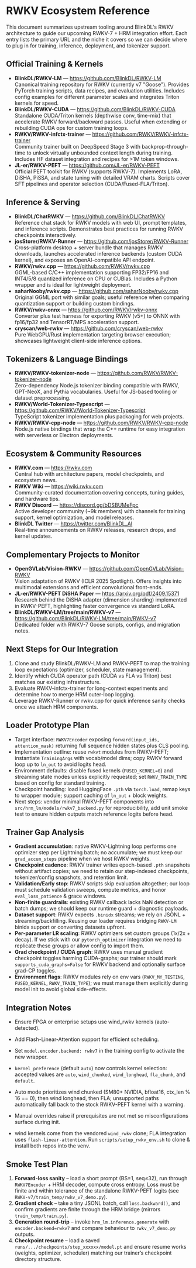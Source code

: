 # RWKV Ecosystem Reference

This document summarizes upstream tooling around BlinkDL's RWKV architecture to guide our upcoming RWKV-7 + HRM integration effort. Each entry lists the primary URL and the niche it covers so we can decide where to plug in for training, inference, deployment, and tokenizer support.

## Official Training & Kernels

- **BlinkDL/RWKV-LM** — https://github.com/BlinkDL/RWKV-LM  
  Canonical training repository for RWKV (currently v7 "Goose"). Provides PyTorch training scripts, data recipes, and evaluation utilities. Includes config examples for different parameter scales and integrates Triton kernels for speed.
- **BlinkDL/RWKV-CUDA** — https://github.com/BlinkDL/RWKV-CUDA  
  Standalone CUDA/Triton kernels (depthwise conv, time-mix) that accelerate RWKV forward/backward passes. Useful when extending or rebuilding CUDA ops for custom training loops.
- **RWKV/RWKV-infctx-trainer** — https://github.com/RWKV/RWKV-infctx-trainer  
  Community trainer built on DeepSpeed Stage 3 with backprop-through-time to unlock virtually unbounded context length during training. Includes HF dataset integration and recipes for >1M token windows.
- **JL-er/RWKV-PEFT** — https://github.com/JL-er/RWKV-PEFT  
  Official PEFT toolkit for RWKV (supports RWKV-7). Implements LoRA, DiSHA, PiSSA, and state tuning with detailed VRAM charts. Scripts cover SFT pipelines and operator selection (CUDA/Fused-FLA/Triton).

## Inference & Serving

- **BlinkDL/ChatRWKV** — https://github.com/BlinkDL/ChatRWKV  
  Reference chat stack for RWKV models with web UI, prompt templates, and inference scripts. Demonstrates best practices for running RWKV checkpoints interactively.
- **josStorer/RWKV-Runner** — https://github.com/josStorer/RWKV-Runner  
  Cross-platform desktop + server bundle that manages RWKV downloads, launches accelerated inference backends (custom CUDA kernel), and exposes an OpenAI-compatible API endpoint.
- **RWKV/rwkv.cpp** — https://github.com/RWKV/rwkv.cpp  
  GGML-based C/C++ implementation supporting FP32/FP16 and INT4/5/8 quantized inference on CPU or CUBlas. Includes a Python wrapper and is ideal for lightweight deployment.
- **saharNooby/rwkv.cpp** — https://github.com/saharNooby/rwkv.cpp  
  Original GGML port with similar goals; useful reference when comparing quantization support or building custom bindings.
- **RWKV/rwkv-onnx** — https://github.com/RWKV/rwkv-onnx  
  Converter plus test harness for exporting RWKV (v5+) to ONNX with fp16/fp32 and TensorRT/MPS acceleration support.
- **cryscan/web-rwkv** — https://github.com/cryscan/web-rwkv  
  Pure WebGPU/Rust implementation targeting browser execution; showcases lightweight client-side inference options.

## Tokenizers & Language Bindings

- **RWKV/RWKV-tokenizer-node** — https://github.com/RWKV/RWKV-tokenizer-node  
  Zero-dependency Node.js tokenizer binding compatible with RWKV, GPT-NeoX, and Pythia vocabularies. Useful for JS-based tooling or dataset preprocessing.
- **RWKV/World-Tokenizer-Typescript** — https://github.com/RWKV/World-Tokenizer-Typescript  
  TypeScript tokenizer implementation plus packaging for web projects.
- **RWKV/RWKV-cpp-node** — https://github.com/RWKV/RWKV-cpp-node  
  Node.js native bindings that wrap the C++ runtime for easy integration with serverless or Electron deployments.

## Ecosystem & Community Resources

- **RWKV.com** — https://rwkv.com  
  Central hub with architecture papers, model checkpoints, and ecosystem news.
- **RWKV Wiki** — https://wiki.rwkv.com  
  Community-curated documentation covering concepts, tuning guides, and hardware tips.
- **RWKV Discord** — https://discord.gg/bDSBUMeFpc  
  Active developer community (~9k members) with channels for training support, kernel optimization, and model releases.
- **BlinkDL Twitter** — https://twitter.com/BlinkDL_AI  
  Real-time announcements on RWKV releases, research drops, and kernel updates.

## Complementary Projects to Monitor

- **OpenGVLab/Vision-RWKV** — https://github.com/OpenGVLab/Vision-RWKV  
  Vision adaptation of RWKV (ICLR 2025 Spotlight). Offers insights into multimodal extensions and efficient convolutional front-ends.
- **JL-er/RWKV-PEFT DiSHA Paper** — https://arxiv.org/pdf/2409.15371  
  Research behind the DiSHA adapter (dimension sharding) implemented in RWKV-PEFT, highlighting faster convergence vs standard LoRA.
- **BlinkDL/RWKV-LM/tree/main/RWKV-v7** — https://github.com/BlinkDL/RWKV-LM/tree/main/RWKV-v7  
  Dedicated folder with RWKV-7 Goose scripts, configs, and migration notes.

## Next Steps for Our Integration

1. Clone and study BlinkDL/RWKV-LM and RWKV-PEFT to map the training loop expectations (optimizer, scheduler, state management).  
2. Identify which CUDA operator path (CUDA vs FLA vs Triton) best matches our existing infrastructure.  
3. Evaluate RWKV-infctx-trainer for long-context experiments and determine how to merge HRM outer-loop logging.  
4. Leverage RWKV-Runner or rwkv.cpp for quick inference sanity checks once we attach HRM components.

## Loader Prototype Plan

- Target interface: `RWKV7Encoder` exposing `forward(input_ids, attention_mask)` returning full sequence hidden states plus CLS pooling.
- Implementation outline: reuse `rwkvt` modules from RWKV-PEFT; instantiate `TrainingArgs` with vocab/model dims; copy RWKV forward loop up to `ln_out` to avoid logits head.
- Environment defaults: disable fused kernels (`FUSED_KERNEL=0`) and streaming state modes unless explicitly requested; set `RWKV_TRAIN_TYPE` based on config for standard training.
- Checkpoint handling: load HuggingFace `.pth` via `torch.load`, remap keys to wrapper module; support caching of `ln_out` + block weights.
- Next steps: vendor minimal RWKV-PEFT components into `src/hrm_lm/models/rwkv7_backend.py` for reproducibility, add unit smoke test to ensure hidden outputs match reference logits before head.

## Trainer Gap Analysis

- **Gradient accumulation**: native RWKV-Lightning loop performs one optimizer step per Lightning batch; no accumulate; we must keep our `grad_accum_steps` pipeline when we host RWKV weights.
- **Checkpoint cadence**: RWKV trainer writes epoch-based `.pth` snapshots without artifact copies; we need to retain our step-indexed checkpoints, tokenizer/config snapshots, and retention limit.
- **Validation/Early stop**: RWKV scripts skip evaluation altogether; our loop must schedule validation sweeps, compute metrics, and honor `eval_loss_patience` & grace windows.
- **Non-finite guardrails**: existing RWKV callback lacks NaN detection or batch dumps; we should keep our runtime guard + diagnostic payloads.
- **Dataset support**: RWKV expects `.binidx` streams; we rely on JSONL + streaming/backfilling. Reusing our loader requires bridging `RWKV-LM` binidx support or converting datasets upfront.
- **Per-parameter LR scaling**: RWKV optimizers set custom groups (1x/2x + decay). If we stick with our `pytorch_optimizer` integration we need to replicate these groups or allow config to import them.
- **Grad checkpoint / CUDA graph**: RWKV uses manual gradient checkpoint toggles harming CUDA-graphs; our trainer should mark `supports_cuda_graphs=False` for RWKV backend and optionally surface grad-CP toggles.
- **Environment flags**: RWKV modules rely on env vars (`RWKV_MY_TESTING`, `FUSED_KERNEL`, `RWKV_TRAIN_TYPE`); we must manage them explicitly during model init to avoid global side-effects.

## Integration Notes

- Ensure FPGA or enterprise setups use wind_rwkv kernels (auto-detected).
- Add Flash-Linear-Attention support for efficient scheduling.

- Set `model.encoder.backend: rwkv7` in the training config to activate the new wrapper.
- `kernel_preference` (default `auto`) now controls kernel selection: accepted values are `auto`, `wind_chunked`, `wind_longhead`, `fla_chunk`, and `default`.
- Auto mode prioritizes wind chunked (SM80+ NVIDIA, bfloat16, ctx_len % 16 == 0), then wind longhead, then FLA; unsupported paths automatically fall back to the stock RWKV-PEFT kernel with a warning.
- Manual overrides raise if prerequisites are not met so misconfigurations surface during init.
- wind kernels come from the vendored `wind_rwkv` clone; FLA integration uses `flash-linear-attention`. Run `scripts/setup_rwkv_env.sh` to clone & install both repos into the venv.

## Smoke Test Plan

1. **Forward-loss sanity** – load a short prompt (BS=1, seq≤32), run through `RWKV7Encoder` + HRM decoder, compute cross entropy. Loss must be finite and within tolerance of the standalone RWKV-PEFT logits (see `RWKV-v7/train_temp/rwkv_v7_demo.py`).
2. **Gradient check** – take a tiny JSONL batch, call `loss.backward()`, and confirm gradients are finite through the HRM bridge (mirrors `train_temp/train.py`).
3. **Generation round-trip** – invoke `hrm_lm.inference.generate` with `encoder.backend=rwkv7` and compare behaviour to `rwkv_v7_demo.py` outputs.
4. **Checkpoint resume** – load a saved `runs/.../checkpoints/step_xxxxxx/model.pt` and ensure resume works (weights, optimizer, scheduler) matching our trainer’s checkpoint directory structure.
